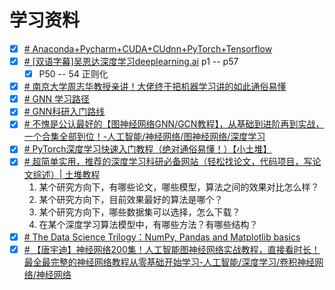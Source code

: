 # 学习资料
- [x] [# Anaconda+Pycharm+CUDA+CUdnn+PyTorch+Tensorflow](https://www.bilibili.com/video/BV1ov41137Z8?p=1&vd_source=ae16ff6478eb15c1b87880540263910b)
- [x] [# [双语字幕]吴恩达深度学习deeplearning.ai](https://www.bilibili.com/video/BV1FT4y1E74V?p=50&vd_source=ae16ff6478eb15c1b87880540263910b) p1 -- p57
	- [x] P50 -- 54 正则化
- [x] [# 南京大学周志华教授亲讲！大佬终于把机器学习讲的如此通俗易懂](https://www.bilibili.com/video/BV1R44y1o749/?p=1&vd_source=ae16ff6478eb15c1b87880540263910b)
- [x] [# GNN 学习路径](https://juejin.cn/post/7225588359287554085)
- [x] [# GNN科研入门路线](https://www.bilibili.com/video/BV1NK411D7pd/?spm_id_from=333.337.search-card.all.click&vd_source=ae16ff6478eb15c1b87880540263910b)
- [x] [# 不愧是公认最好的【图神经网络GNN/GCN教程】，从基础到进阶再到实战，一个合集全部到位！-人工智能/神经网络/图神经网络/深度学习](https://www.bilibili.com/video/BV1184y1x71H/?spm_id_from=333.337.search-card.all.click&vd_source=ae16ff6478eb15c1b87880540263910b)
- [x] [# PyTorch深度学习快速入门教程（绝对通俗易懂！）【小土堆】](https://www.bilibili.com/video/BV1hE411t7RN?p=1&vd_source=ae16ff6478eb15c1b87880540263910b)
- [x] [# 超简单实用，推荐的深度学习科研必备网站（轻松找论文，代码项目，写论文综述）| 土堆教程](https://www.bilibili.com/video/BV1pg411d7MK/?spm_id_from=333.999.0.0&vd_source=ae16ff6478eb15c1b87880540263910b)
	1. 某个研究方向下，有哪些论文，哪些模型，算法之间的效果对比怎么样？
	2. 某个研究方向下，目前效果最好的算法是哪个？ 
	3. 某个研究方向下，哪些数据集可以选择，怎么下载？
	4. 在某个深度学习算法模型中，有哪些方法？有哪些结构？
- [x] [# The Data Science Trilogy：NumPy, Pandas and Matplotlib basics](https://towardsdatascience.com/the-data-science-trilogy-numpy-pandas-and-matplotlib-basics-42192b89e26)
- [x] [# 【唐宇迪】神经网络200集！人工智能图神经网络实战教程，直接看时长！最全最完整的神经网络教程从零基础开始学习-人工智能/深度学习/卷积神经网络/神经网络](https://www.bilibili.com/video/BV17u411j7LA/?p=1&vd_source=ae16ff6478eb15c1b87880540263910b)